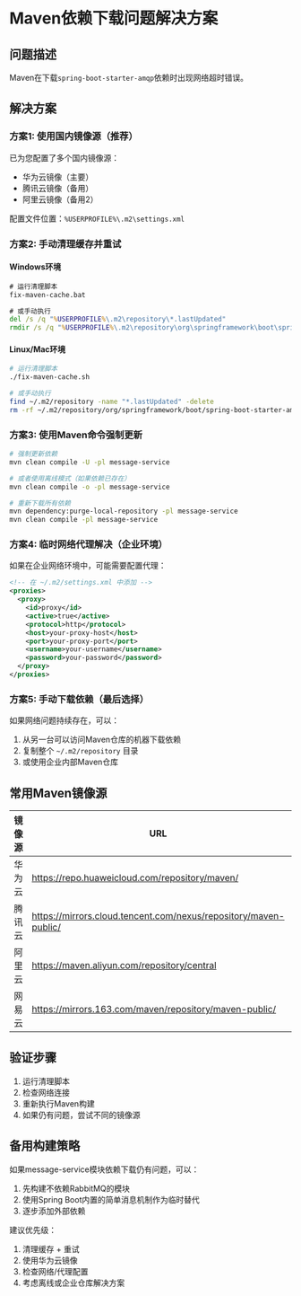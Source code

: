 # Maven依赖下载问题解决方案

## 问题描述
Maven在下载`spring-boot-starter-amqp`依赖时出现网络超时错误。

## 解决方案

### 方案1: 使用国内镜像源（推荐）

已为您配置了多个国内镜像源：
- 华为云镜像（主要）
- 腾讯云镜像（备用）
- 阿里云镜像（备用2）

配置文件位置：`%USERPROFILE%\.m2\settings.xml`

### 方案2: 手动清理缓存并重试

#### Windows环境
```cmd
# 运行清理脚本
fix-maven-cache.bat

# 或手动执行
del /s /q "%USERPROFILE%\.m2\repository\*.lastUpdated"
rmdir /s /q "%USERPROFILE%\.m2\repository\org\springframework\boot\spring-boot-starter-amqp"
```

#### Linux/Mac环境
```bash
# 运行清理脚本
./fix-maven-cache.sh

# 或手动执行
find ~/.m2/repository -name "*.lastUpdated" -delete
rm -rf ~/.m2/repository/org/springframework/boot/spring-boot-starter-amqp
```

### 方案3: 使用Maven命令强制更新

```bash
# 强制更新依赖
mvn clean compile -U -pl message-service

# 或者使用离线模式（如果依赖已存在）
mvn clean compile -o -pl message-service

# 重新下载所有依赖
mvn dependency:purge-local-repository -pl message-service
mvn clean compile -pl message-service
```

### 方案4: 临时网络代理解决（企业环境）

如果在企业网络环境中，可能需要配置代理：

```xml
<!-- 在 ~/.m2/settings.xml 中添加 -->
<proxies>
  <proxy>
    <id>proxy</id>
    <active>true</active>
    <protocol>http</protocol>
    <host>your-proxy-host</host>
    <port>your-proxy-port</port>
    <username>your-username</username>
    <password>your-password</password>
  </proxy>
</proxies>
```

### 方案5: 手动下载依赖（最后选择）

如果网络问题持续存在，可以：

1. 从另一台可以访问Maven仓库的机器下载依赖
2. 复制整个 `~/.m2/repository` 目录
3. 或使用企业内部Maven仓库

## 常用Maven镜像源

| 镜像源 | URL | 地区 |
|--------|-----|------|
| 华为云 | https://repo.huaweicloud.com/repository/maven/ | 中国 |
| 腾讯云 | https://mirrors.cloud.tencent.com/nexus/repository/maven-public/ | 中国 |
| 阿里云 | https://maven.aliyun.com/repository/central | 中国 |
| 网易云 | https://mirrors.163.com/maven/repository/maven-public/ | 中国 |

## 验证步骤

1. 运行清理脚本
2. 检查网络连接
3. 重新执行Maven构建
4. 如果仍有问题，尝试不同的镜像源

## 备用构建策略

如果message-service模块依赖下载仍有问题，可以：

1. 先构建不依赖RabbitMQ的模块
2. 使用Spring Boot内置的简单消息机制作为临时替代
3. 逐步添加外部依赖

建议优先级：
1. 清理缓存 + 重试
2. 使用华为云镜像
3. 检查网络/代理配置
4. 考虑离线或企业仓库解决方案